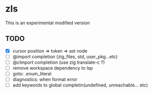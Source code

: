 # zls

This is an experimental modified version

## TODO

* [x] cursor position => token => ast node
* [ ] @import completion (zig_files, std, user_pkg...etc)
* [ ] @cImport completion (use zig translate-c ?)
* [ ] remove workspace dependency to lsp
* [ ] goto: .enum_literal
* [ ] diagnostics: when format error
* [ ] add keywords to global completin(undefined, unreachable... etc)
